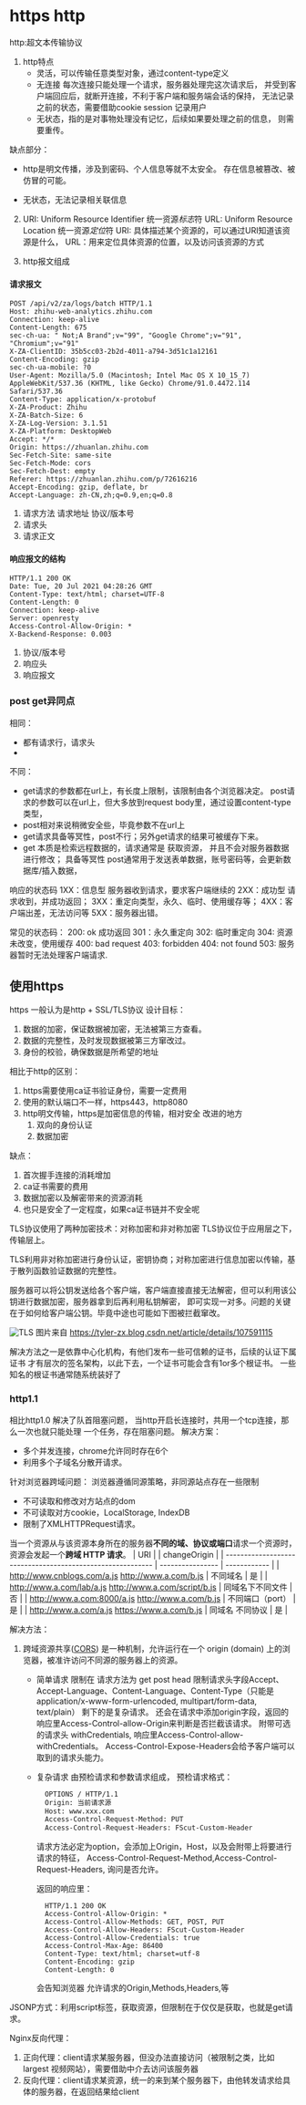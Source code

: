 # https http
http:超文本传输协议
1. http特点
    - 灵活，可以传输任意类型对象，通过content-type定义
    - 无连接 每次连接只能处理一个请求，服务器处理完这次请求后，
      并受到客户端回应后，就断开连接，不利于客户端和服务端会话的保持，
      无法记录之前的状态，需要借助cookie session 记录用户
    - 无状态，指的是对事物处理没有记忆，后续如果要处理之前的信息，
      则需要重传。
      
  缺点部分：
- http是明文传播，涉及到密码、个人信息等就不太安全。
  存在信息被篡改、被仿冒的可能。

- 无状态，无法记录相关联信息

2. URI: Uniform Resource Identifier 统一资源*标志*符
   URL: Uniform Resource Location 统一资源*定位*符
   URI: 具体描述某个资源的，可以通过URI知道该资源是什么，
   URL：用来定位具体资源的位置，以及访问该资源的方式 
   
3. http报文组成
#### 请求报文
```http request
POST /api/v2/za/logs/batch HTTP/1.1
Host: zhihu-web-analytics.zhihu.com
Connection: keep-alive
Content-Length: 675
sec-ch-ua: " Not;A Brand";v="99", "Google Chrome";v="91", "Chromium";v="91"
X-ZA-ClientID: 35b5cc03-2b2d-4011-a794-3d51c1a12161
Content-Encoding: gzip
sec-ch-ua-mobile: ?0
User-Agent: Mozilla/5.0 (Macintosh; Intel Mac OS X 10_15_7) AppleWebKit/537.36 (KHTML, like Gecko) Chrome/91.0.4472.114 Safari/537.36
Content-Type: application/x-protobuf
X-ZA-Product: Zhihu
X-ZA-Batch-Size: 6
X-ZA-Log-Version: 3.1.51
X-ZA-Platform: DesktopWeb
Accept: */*
Origin: https://zhuanlan.zhihu.com
Sec-Fetch-Site: same-site
Sec-Fetch-Mode: cors
Sec-Fetch-Dest: empty
Referer: https://zhuanlan.zhihu.com/p/72616216
Accept-Encoding: gzip, deflate, br
Accept-Language: zh-CN,zh;q=0.9,en;q=0.8
```
1. 请求方法 请求地址 协议/版本号
2. 请求头
3. 请求正文

#### 响应报文的结构
```http request
HTTP/1.1 200 OK
Date: Tue, 20 Jul 2021 04:28:26 GMT
Content-Type: text/html; charset=UTF-8
Content-Length: 0
Connection: keep-alive
Server: openresty
Access-Control-Allow-Origin: *
X-Backend-Response: 0.003
```
1. 协议/版本号
2. 响应头
3. 响应报文

### post get异同点
相同：
 - 都有请求行，请求头
 - 
不同：
 - get请求的参数都在url上，有长度上限制，该限制由各个浏览器决定。
   post请求的参数可以在url上，但大多放到request body里，通过设置content-type类型，
 - post相对来说稍微安全些，毕竟参数不在url上
 - get请求具备等冥性，post不行；另外get请求的结果可被缓存下来。
 - get 本质是检索远程数据的，请求通常是 获取资源，
   并且不会对服务器数据进行修改； 具备等冥性
    post通常用于发送表单数据，账号密码等，会更新数据库/插入数据，
   
响应的状态码
1XX：信息型 服务器收到请求，要求客户端继续的
2XX：成功型 请求收到，并成功返回；
3XX：重定向类型，永久、临时、使用缓存等；
4XX：客户端出差，无法访问等
5XX：服务器出错。

常见的状态码：
200: ok 成功返回
301：永久重定向
302: 临时重定向
304: 资源未改变，使用缓存
400: bad request
403: forbidden
404: not found
503: 服务器暂时无法处理客户端请求.

## 使用https
https 一般认为是http + SSL/TLS协议
设计目标：
1. 数据的加密，保证数据被加密，无法被第三方查看。
2. 数据的完整性，及时发现数据被第三方窜改过。
3. 身份的校验，确保数据是所希望的地址

相比于http的区别：
1. https需要使用ca证书验证身份，需要一定费用
2. 使用的默认端口不一样，https443，http8080
3. http明文传输，https是加密信息的传输，相对安全
改进的地方
   1. 双向的身份认证
   2. 数据加密
    
缺点：
1. 首次握手连接的消耗增加
2. ca证书需要的费用
3. 数据加密以及解密带来的资源消耗
4. 也只是安全了一定程度，如果ca证书链并不安全呢


TLS协议使用了两种加密技术：对称加密和非对称加密
TLS协议位于应用层之下，传输层上。

TLS利用非对称加密进行身份认证，密钥协商；对称加密进行信息加密以传输，基于散列函数验证数据的完整性。

服务器可以将公钥发送给各个客户端，客户端直接直接无法解密，但可以利用该公钥进行数据加密，服务器拿到后再利用私钥解密，
即可实现一对多。问题的关键在于如何给客户端公钥。毕竟中途也可能如下图被拦截窜改。

![TLS](TLS.png)
图片来自 https://tyler-zx.blog.csdn.net/article/details/107591115

解决方法之一是依靠中心化机构，有他们发布一些可信赖的证书，后续的认证下属证书
才有层次的签名架构，以此下去，一个证书可能会含有1or多个根证书。
一些知名的根证书通常随系统装好了

### http1.1

相比http1.0 解决了队首阻塞问题，
当http开启长连接时，共用一个tcp连接，那么一次也就只能处理
一个任务，存在阻塞问题。
解决方案：
- 多个并发连接，chrome允许同时存在6个
- 利用多个子域名分散开请求。

针对浏览器跨域问题：
浏览器遵循同源策略，非同源站点存在一些限制
- 不可读取和修改对方站点的dom
- 不可读取对方cookie，LocalStorage, IndexDB
- 限制了XMLHTTPRequest请求。

当一个资源从与该资源本身所在的服务器**不同的域、协议或端口**请求一个资源时，资源会发起一个**跨域 HTTP 请求**。
| URI                                                        |                  | changeOrigin |
| ---------------------------------------------------------- | ---------------- | ------------ |
| http://www.cnblogs.com/a.js  http://www.a.com/b.js      | 不同域名         | 是           |
| http://www.a.com/lab/a.js  http://www.a.com/script/b.js | 同域名下不同文件 | 否           |
| http://www.a.com:8000/a.js  http://www.a.com/b.js       | 不同端口（port） | 是           |
| http://www.a.com/a.js  https://www.a.com/b.js           | 同域名 不同协议  | 是           |

解决方法：
1. 跨域资源共享([CORS](https://developer.mozilla.org/zh-CN/docs/Glossary/CORS)) 是一种机制，允许运行在一个 origin (domain) 上的浏览器，被准许访问不同源的服务器上的资源。
    - 简单请求
      限制在 请求方法为 get post head
      限制请求头字段Accept、Accept-Language、Content-Language、Content-Type（只能是application/x-www-form-urlencoded, multipart/form-data, text/plain）
      剩下的是复杂请求。
      还会在请求中添加origin字段，返回的响应里Access-Control-allow-Origin来判断是否拦截该请求。
      附带可选的请求头 withCredentials, 响应里Access-Control-allow-withCredentials。
      Access-Control-Expose-Headers会给予客户端可以取到的请求头能力。
    - 复杂请求
      由预检请求和参数请求组成，
      预检请求格式：
      ```html
        OPTIONS / HTTP/1.1
        Origin: 当前请求源
        Host: www.xxx.com
        Access-Control-Request-Method: PUT
        Access-Control-Request-Headers: FScut-Custom-Header
      ```
      请求方法必定为option，会添加上Origin，Host，以及会附带上将要进行请求的特征，
      Access-Control-Request-Method,Access-Control-Request-Headers,
      询问是否允许。
      
      返回的响应里：
      ```
        HTTP/1.1 200 OK
        Access-Control-Allow-Origin: *
        Access-Control-Allow-Methods: GET, POST, PUT
        Access-Control-Allow-Headers: FScut-Custom-Header
        Access-Control-Allow-Credentials: true
        Access-Control-Max-Age: 86400
        Content-Type: text/html; charset=utf-8
        Content-Encoding: gzip
        Content-Length: 0
      ```
      会告知浏览器 允许请求的Origin,Methods,Headers,等
    
JSONP方式：利用script标签，获取资源，但限制在于仅仅是获取，也就是get请求。

Nginx反向代理：
1. 正向代理：client请求某服务器，但没办法直接访问（被限制之类，比如largest 视频网站），需要借助中介去访问该服务器
2. 反向代理：client请求某资源，统一的来到某个服务器下，由他转发请求给具体的服务器，在返回结果给client